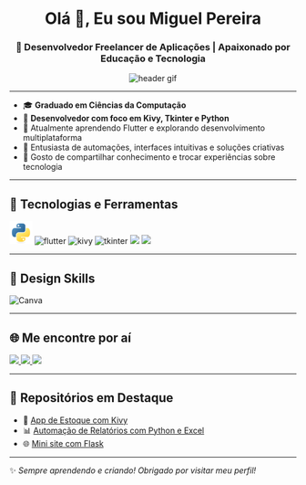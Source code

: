 <h1 align="center">Olá 👋, Eu sou Miguel Pereira</h1>
<h3 align="center">💼 Desenvolvedor Freelancer de Aplicações | Apaixonado por Educação e Tecnologia</h3>

<p align="center">
  <img src="https://user-images.githubusercontent.com/95478989/198955082-6e78ebb5-e1e4-49f9-8d32-6e5af3984dcd.gif" alt="header gif" />
</p>

---

- 🎓 **Graduado em Ciências da Computação**
- 🧠 **Desenvolvedor com foco em Kivy, Tkinter e Python**
- 🚀 Atualmente aprendendo Flutter e explorando desenvolvimento multiplataforma
- 🌱 Entusiasta de automações, interfaces intuitivas e soluções criativas
- 💬 Gosto de compartilhar conhecimento e trocar experiências sobre tecnologia

---

## 🚀 Tecnologias e Ferramentas

<div style="display: inline_block">
  <img src="https://raw.githubusercontent.com/devicons/devicon/master/icons/python/python-original.svg" alt="python" width="40" height="40"/>
  <img src="https://www.vectorlogo.zone/logos/flutterio/flutterio-icon.svg" alt="flutter" width="30" height="40"/>
  <img src="https://img.shields.io/badge/Kivy-Black?style=for-the-badge&logo=kivy&logoColor=white" alt="kivy"/>
  <img src="https://img.shields.io/badge/Tkinter-%23323330.svg?style=for-the-badge&logo=python&logoColor=white" alt="tkinter"/>
  <img src="https://img.shields.io/badge/HTML5-E34F26?style=for-the-badge&logo=html5&logoColor=white"/>
  <img src="https://img.shields.io/badge/CSS3-1572B6?style=for-the-badge&logo=css3&logoColor=white"/>
</div>

---

## 🎨 Design Skills

![Canva](https://img.shields.io/badge/Canva-%2300C4CC.svg?&style=for-the-badge&logo=Canva&logoColor=white)

---

## 🌐 Me encontre por aí

<div>
  <a href="https://instagram.com/miguelpeira" target="_blank">
    <img src="https://img.shields.io/badge/-Instagram-%23E4405F?style=for-the-badge&logo=instagram&logoColor=white">
  </a>
  <a href="mailto:mlplagreen@gmail.com">
    <img src="https://img.shields.io/badge/-Gmail-%23333?style=for-the-badge&logo=gmail&logoColor=white">
  </a>
  <a href="https://www.linkedin.com/in/miguel-pereira-7515a6200/" target="_blank">
    <img src="https://img.shields.io/badge/-LinkedIn-%230077B5?style=for-the-badge&logo=linkedin&logoColor=white">
  </a>
</div>

---

## 📌 Repositórios em Destaque

- 📱 [App de Estoque com Kivy](https://github.com/Miguelzan/seu-projeto-estoque)
- 📊 [Automação de Relatórios com Python e Excel](https://github.com/Miguelzan/seu-projeto-excel)
- 🌐 [Mini site com Flask](https://github.com/Miguelzan/seu-site-flask)

---

✨ *Sempre aprendendo e criando! Obrigado por visitar meu perfil!*
